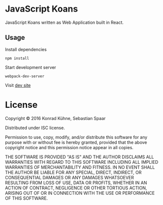 # JavaScript Koans

JavaScript Koans written as Web Application built in React.

## Usage

Install dependencies

```
npm install
```

Start development server
```
webpack-dev-server
```

Visit [dev site](http://localhost:8080/webpack-dev-server/index.html)


# License

Copyright © 2016 Konrad Kühne, Sebastian Spaar

Distributed under ISC license.

Permission to use, copy, modify, and/or distribute this software for any purpose with or without fee is hereby granted, provided that the above copyright notice and this permission notice appear in all copies.

THE SOFTWARE IS PROVIDED "AS IS" AND THE AUTHOR DISCLAIMS ALL WARRANTIES WITH REGARD TO THIS SOFTWARE INCLUDING ALL IMPLIED WARRANTIES OF MERCHANTABILITY AND FITNESS. IN NO EVENT SHALL THE AUTHOR BE LIABLE FOR ANY SPECIAL, DIRECT, INDIRECT, OR CONSEQUENTIAL DAMAGES OR ANY DAMAGES WHATSOEVER RESULTING FROM LOSS OF USE, DATA OR PROFITS, WHETHER IN AN ACTION OF CONTRACT, NEGLIGENCE OR OTHER TORTIOUS ACTION, ARISING OUT OF OR IN CONNECTION WITH THE USE OR PERFORMANCE OF THIS SOFTWARE.
